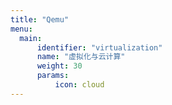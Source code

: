```yaml
---
title: "Qemu"
menu:
  main:
      identifier: "virtualization"
      name: "虚拟化与云计算"
      weight: 30
      params:
          icon: cloud
---
```


